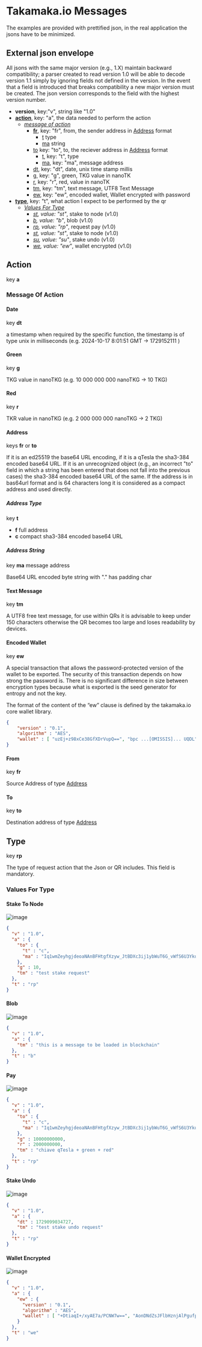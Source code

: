 # Takamaka.io Messages

The examples are provided with prettified json, in the real application the 
jsons have to be minimized.

## External json envelope

All jsons with the same major version (e.g., 1.X) maintain backward 
compatibility; a parser created to read version 1.0 will be able to decode 
version 1.1 simply by ignoring fields not defined in the version. 
In the event that a field is introduced that breaks compatibility a new major 
version must be created. The json version corresponds to the field with the 
highest version number.

- **version**, key:"v", string like "1.0"
- **[action](#Action)**, key: "a", the data needed to perform the action
    - *[message of action](#Message-Of-Action)*
        - **[fr](#From)**, key: "fr", from, the sender address in [Address](#Address) format
            - [t](#Address-Type) type
            - [ma](#Address-String) string
        - [to](#To) key: "to", to, the reciever address in [Address](#Address) format
            - [t](#Address-Type), key: "t", type
            - [ma](#Address-String), key: "ma", message address
        - [dt](#Date), key: "dt", date, unix time stamp millis
        - [g](#Green), key: "g", green, TKG value in nanoTK
        - [r](#Red), key: "r", red, value in nanoTK
        - [tm](#Text-Message), key: "tm", text message, UTF8 Text Message
        - [ew](#Encoded-Wallet), key: "ew", encoded wallet, Wallet encrypted with password
- **[type](#Type)**, key: "t", what action I expect to be performed by the qr
    - *[Values For Type](#Values-For-Type)*
        - *[st](#Stake-To-Node), value: "st"*, stake to node (v1.0)
        - *[b](#Blob), value: "b"*, blob (v1.0)
        - *[rp](#Request-Pay), value: "rp"*, request pay (v1.0)
        - *[st](#Stake-To-Node), value: "st"*, stake to node (v1.0)
        - *[su](#Steke-Undo), value: "su"*, stake undo (v1.0)
        - *[we](#Wallet-Encrypted), value: "ew"*, wallet encrypted (v1.0)

## Action

key **a**

### Message Of Action

#### Date

key **dt**

a timestamp when required by the specific function, the timestamp is of type 
unix in milliseconds (e.g. 2024-10-17 8:01:51 GMT &rarr; 1729152111 )

#### Green

key **g**

TKG value in nanoTKG (e.g. 10 000 000 000 nanoTKG &rarr; 10 TKG)

#### Red

key **r**

TKR value in nanoTKG (e.g. 2 000 000 000 nanoTKG &rarr; 2 TKG)

#### Address

keys **fr** or **to**

If it is an ed25519 the base64 URL encoding, if it is a qTesla the sha3-384 
encoded base64 URL. If it is an unrecognized object (e.g., an incorrect "to" 
field in which a string has been entered that does not fall into the previous 
cases) the sha3-384 encoded base64 URL of the same. If the address is in 
bas64url format and is 64 characters long it is considered as a compact address 
and used directly.

##### Address Type

key **t**

 - **f** full address
 - **c** compact sha3-384 encoded base64 URL


##### Address String

key **ma** message address

Base64 URL encoded byte string with "." has padding char

#### Text Message

key **tm**

A UTF8 free text message, for use within QRs it is advisable to keep under 
150 characters otherwise the QR becomes too large and loses readability 
by devices.

#### Encoded Wallet

key **ew**

A special transaction that allows the password-protected version of the wallet 
to be exported. The security of this transaction depends on how strong 
the password is. There is no significant difference in size between encryption 
types because what is exported is the seed generator for entropy and 
not the key.

The format of the content of the “ew” clause is defined by the 
takamaka.io core wallet library.

```json
{
    "version" : "0.1",
    "algorithm" : "AES",
    "wallet" : [ "uzEj+z98xCe38GfXDrVupQ==", "bpc ...[OMISSIS]... UQDL" ]
}
```

#### From

key **fr**

Source Address of type [Address](#Address)

#### To

key **to**

Destination address of type [Address](#Address)

## Type

key **rp**

The type of request action that the Json or QR includes. This field is 
mandatory.

### Values For Type

#### Stake To Node

![image](https://github.com/takamaka-dev/messages/blob/master/src/main/resources/img/STAKE.png)

```json
{
  "v" : "1.0",
  "a" : {
    "to" : {
      "t" : "c",
      "ma" : "Iq1wmZeyhgjdeoaNAnBFHtgfXzyw_JtBDXc3ij1ybWuT6G_vWfS6U3YkuBJNYs3r"
    },
    "g" : 10,
    "tm" : "test stake request"
  },
  "t" : "rp"
}
```

#### Blob

![image](https://github.com/takamaka-dev/messages/blob/master/src/main/resources/img/BLOB.png)

```json
{
  "v" : "1.0",
  "a" : {
    "tm" : "this is a message to be loaded in blockchain"
  },
  "t" : "b"
}
```

#### Pay

![image](https://github.com/takamaka-dev/messages/blob/master/src/main/resources/img/PAY.png)

```json
{
  "v" : "1.0",
  "a" : {
    "to" : {
      "t" : "c",
      "ma" : "Iq1wmZeyhgjdeoaNAnBFHtgfXzyw_JtBDXc3ij1ybWuT6G_vWfS6U3YkuBJNYs3r"
    },
    "g" : 10000000000,
    "r" : 2000000000,
    "tm" : "chiave qTesla + green + red"
  },
  "t" : "rp"
}
```

#### Stake Undo

![image](https://github.com/takamaka-dev/messages/blob/master/src/main/resources/img/STAKE_UNDO.png)

```json
{
  "v" : "1.0",
  "a" : {
    "dt" : 1729099034727,
    "tm" : "test stake undo request"
  },
  "t" : "rp"
}
```

#### Wallet Encrypted

![image](https://github.com/takamaka-dev/messages/blob/master/src/main/resources/img/WALLET_ENC.png)

```json
{
  "v" : "1.0",
  "a" : {
    "ew" : {
      "version" : "0.1",
      "algorithm" : "AES",
      "wallet" : [ "+DtiaqI+/xyAE7a/PCNW7w==", "AonDNdZsJFlbHznjAlPgufpL+OwnfMbPwJTOLqcFB+ZaxlB9O21SBn7xF11ah1UNXS4JtsTjfsbkXB2+NZsTPyYohbQmDp3iqSrkV2qPEPZkn6iU8+lbk93tvOubObgvNiYFY+9FhPWUFWi1tW8jbp0zzTF51vRGuDTTcaNjh7xYDu0VgsAhr4ogsg/bR97b2my6V5ulSW404f76bh9NUbEadcFS0zlyQr3C2tLmaFbTdRVd8XKA0Yn4iltUZF5SrppkS8eY+bYRr3sxstkpGZkeEl5ajsoBv5rSVMbn4SuN9l5sJZeoa8yr9RmZ7UKHRP9FdjaoVtsQfwioawxDBXcPoRcO96Kf0mB4lrkLdkpn9c8zhSfpwZ+AIAUkPHRurdufFFG3C8TaEpv+6SoeecNNuAGxOg4oQT1myabZqHSs9ei6PGzQpTIRuDzvLp5vj1kkghUvs265Tsl7LQ4W4sb859oxgIHqRV/IV682gdg=" ]
    }
  },
  "t" : "we"
}
```